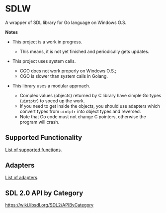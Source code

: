# SDLW

A wrapper of SDL library for Go language on Windows O.S. 

**Notes**

* This project is a work in progress.  
  * This means, it is not yet finished and periodically gets updates.


* This project uses system calls.
  * CGO does not work properly on Windows O.S.;
  * CGO is slower than system calls in Golang.


* This library uses a modular approach.  
  * Complex values (objects) returned by C library have simple Go types (`uintptr`) 
  to speed up the work. 
  * If you need to get inside the objects, you should use 
  adapters which convert types from `uintptr` into object types and reversed.
  * Note that Go code must not change C pointers, otherwise the program will 
crash.

## Supported Functionality
[List of supported functions](./Functionality.md).

## Adapters
[List of adapters](./Adapters.md).

## SDL 2.0 API by Category
https://wiki.libsdl.org/SDL2/APIByCategory
